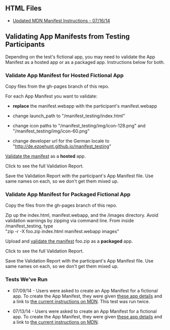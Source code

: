 ## HTML Files
* [Updated MDN Manifest Instructions - 07/16/14][5]


## Validating App Manifests from Testing Participants 

Depending on the test's fictional app, you may need to validate the App Manifest as a hosted app or as a packaged app. Instructions below for both.

### Validate App Manifest for Hosted Fictional App

Copy files from the gh-pages branch of this repo.

For each App Manifest you want to validate:

- **replace** the manifest.webapp with the participant's manifest.webapp

- change launch_path to "/manifest_testing/index.html"

- change icon paths to "/manifest_testing/img/icon-128.png" and "/manifest_testing/img/icon-60.png"

- change developer url for the German locale to "http://de.ezoehunt.github.io/manifest_testing"

[Validate the manifest][1] as a **hosted** app.

Click to see the full Validation Report.

Save the Validation Report with the participant's App Manifest file. Use same names on each, so we don't get them mixed up.


### Validate App Manifest for Packaged Fictional App

Copy the files from the gh-pages branch of this repo.

Zip up the index.html, manifest.webapp, and the /images directory. Avoid validation warnings by zipping via command line. From inside /manifest_testing, type<br/>"zip -r -X foo.zip index.html manifest.webapp images"

Upload and [validate the manifest][1] foo.zip as a **packaged** app. 

Click to see the full Validation Report.

Save the Validation Report with the participant's App Manifest file. Use same names on each, so we don't get them mixed up.


### Tests We've Run
* 07/09/14 - Users were asked to create an App Manifest for a fictional app. To create the App Manifest, they were given [these app details][2] and a link to [the current instructions on MDN][3]. This test was run twice.

* 07/13/14 - Users were asked to create an App Manifest for a fictional app. To create the App Manifest, they were given [these app details][4] and a link to [the current instructions on MDN][3]. 



[1]: https://marketplace.firefox.com/developers/validator

[2]: http://brampitoyo.github.io/sample-marketplace-app/find-my-friends.html

[3]: https://developer.mozilla.org/en-US/Apps/Build/Manifest

[4]: http://ezoehunt.github.io/manifest_testing/instructions.html

[5]: http://ezoehunt.github.io/manifest_testing/mdn_instructions.html